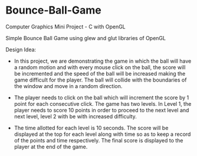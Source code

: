 # Bounce-Ball-Game
Computer Graphics Mini Project - C with OpenGL

Simple Bounce Ball Game using glew and glut libraries of OpenGL


Design Idea:

*  In this project, we are demonstrating the game in which the ball will have a random motion and with every mouse click on the ball, the score will be incremented and the speed   of the ball will be increased making the game difficult for the player. The ball will collide with the boundaries of the window and move in a random direction.

*  The player needs to click on the ball which will increment the score by 1 point for each consecutive click. The game has two levels. In Level 1, the player needs to score 10 points in order to proceed to the next level and next level, level 2 with be with increased difficulty. 

*  The time allotted for each level is 10 seconds. The score will be displayed at the top for each level along with time so as to keep a record of the points and time respectively. The final score is displayed to the player at the end of the game.
